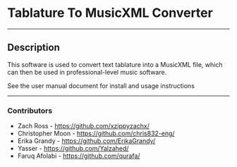 # Tablature To MusicXML Converter

---

## Description
This software is used to convert text tablature into a MusicXML file, which can then be used in professional-level music software.

See the user manual document for install and usage instructions

---

### Contributors
- Zach Ross - https://github.com/xzippyzachx/
- Christopher Moon - https://github.com/chris832-eng/
- Erika Grandy - https://github.com/ErikaGrandy/
- Yasser - https://github.com/Yalzahed/
- Faruq Afolabi - https://github.com/qurafa/
